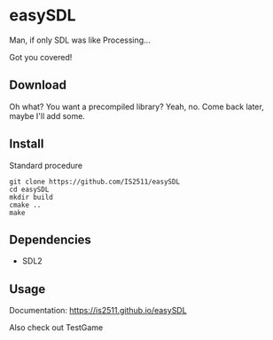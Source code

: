 # easySDL
Man, if only SDL was like Processing...

Got you covered!

## Download
Oh what? You want a precompiled library? Yeah, no.
Come back later, maybe I'll add some.

## Install
Standard procedure
```
git clone https://github.com/IS2511/easySDL
cd easySDL
mkdir build
cmake ..
make
```

## Dependencies
- SDL2

## Usage

Documentation: https://is2511.github.io/easySDL

Also check out TestGame
